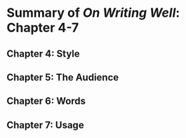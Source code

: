 # Summary of *On Writing Well*: Chapter 4-7

## Chapter 4: Style

## Chapter 5: The Audience

## Chapter 6: Words

## Chapter 7: Usage
